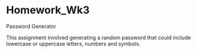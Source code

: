 # Homework_Wk3
Password Generator

This assignment involved generating a random password that could include lowercase or uppercase letters, numbers and symbols.